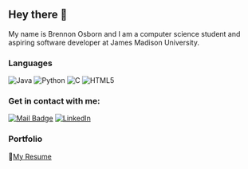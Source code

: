 ## Hey there 👋

My name is Brennon Osborn and I am a computer science student and aspiring software developer at James Madison University.


### Languages

![Java](https://img.shields.io/badge/java-%23ED8B00.svg?style=for-the-badge&logo=openjdk&logoColor=white)
![Python](https://img.shields.io/badge/python-3670A0?style=for-the-badge&logo=python&logoColor=ffdd54)
![C](https://img.shields.io/badge/c-%2300599C.svg?style=for-the-badge&logo=c&logoColor=white)
![HTML5](https://img.shields.io/badge/html5-%23E34F26.svg?style=for-the-badge&logo=html5&logoColor=white)

### Get in contact with me:

[![Mail Badge](https://img.shields.io/badge/Gmail-D14836?style=for-the-badge&logo=gmail&logoColor=white)](mailto:brennonosborn@gmail.com)
[![LinkedIn](https://img.shields.io/badge/linkedin-%230077B5.svg?style=for-the-badge&logo=linkedin&logoColor=white)](https://www.linkedin.com/in/andrew-osborn-882a81236/)

### Portfolio

📎[My Resume](https://github.com/MrSockss/MrSockss/blob/main/read_me/Brennon%20Osborn%20-%20Software%20Developer%20-%20Resume.pdf)
<!--
**MrSockss/MrSockss** is a ✨ _special_ ✨ repository because its `README.md` (this file) appears on your GitHub profile.

Here are some ideas to get you started:

- 🔭 I’m currently working on ...
- 🌱 I’m currently learning ...
- 👯 I’m looking to collaborate on ...
- 🤔 I’m looking for help with ...
- 💬 Ask me about ...
- 📫 How to reach me: ...
- 😄 Pronouns: ...
- ⚡ Fun fact: ...
-->
